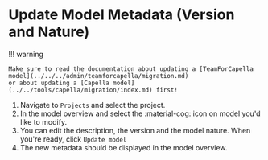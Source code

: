 <!--
 ~ SPDX-FileCopyrightText: Copyright DB InfraGO AG and contributors
 ~ SPDX-License-Identifier: Apache-2.0
 -->

# Update Model Metadata (Version and Nature)

!!! warning

    Make sure to read the documentation about updating a [TeamForCapella model](../../../admin/teamforcapella/migration.md)
    or about updating a [Capella model](../../tools/capella/migration/index.md) first!

1. Navigate to `Projects` and select the project.
1. In the model overview and select the :material-cog: icon on model you'd like
   to modify.
1. You can edit the description, the version and the model nature. When you're
   ready, click `Update model`
1. The new metadata should be displayed in the model overview.
